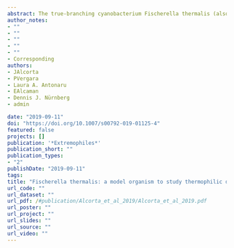 ```yaml
---
abstract: The true-branching cyanobacterium Fischerella thermalis (also known as Mastigocladus laminosus) is widely distributed in hot springs around the world. Morphologically, it has been described as early as 1837. However, its taxonomic placement remains controversial. F. thermalis belongs to the same genus as mesophilic Fischerella species but forms a monophyletic clade of thermophilic Fischerella strains and sequences from hot springs. Their recent divergence from freshwater or soil true-branching species and the ongoing process of specialization inside the thermal gradient make them an interesting evolutionary model to study. F. thermalis is one of the most complex prokaryotes. It forms a cellular network in which the main trichome and branches exchange metabolites and regulators via septal junctions. This species can adapt to a variety of environmental conditions, with its photosynthetic apparatus remaining active in a temperature range from 15 to 58 °C. Together with its nitrogen-fixing ability, this allows it to dominate in hot spring microbial mats and contribute significantly to the de novo carbon and nitrogen input. Here, we review the current knowledge on the taxonomy and distribution of F. thermalis, its morphological complexity, and its physiological adaptations to an extreme environment.
author_notes:
- ""
- ""
- ""
- ""
- ""
- Corresponding
authors:
- JAlcorta
- PVergara
- Laura A. Antonaru
- EAlcaman
- Dennis J. Nürnberg
- admin

date: "2019-09-11"
doi: "https://doi.org/10.1007/s00792-019-01125-4"
featured: false
projects: []
publication: '*Extremophiles*'
publication_short: ""
publication_types:
- "2"
publishDate: "2019-09-11"
tags:
title: "Fischerella thermalis: a model organism to study thermophilic diazotrophy, photosynthesis and multicellularity in cyanobacteria"
url_code: ""
url_dataset: ""
url_pdf: /#publication/Alcorta_et_al_2019/Alcorta_et_al_2019.pdf
url_poster: ""
url_project: ""
url_slides: ""
url_source: ""
url_video: ""
---
```


